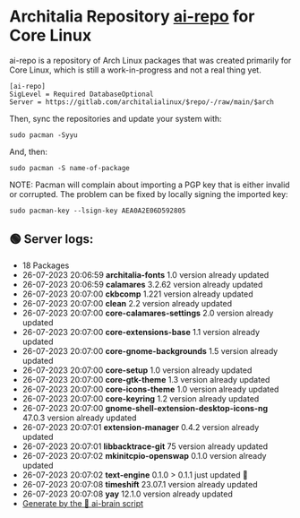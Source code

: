 # Architalia Repository [ai-repo](https://gitlab.com/architalialinux/ai-repo) for Core Linux

ai-repo is a repository of Arch Linux packages that was created primarily for Core Linux, which is still a work-in-progress and not a real thing yet.

```
[ai-repo]
SigLevel = Required DatabaseOptional
Server = https://gitlab.com/architalialinux/$repo/-/raw/main/$arch 
```

Then, sync the repositories and update your system with:

```
sudo pacman -Syyu
```

And, then:

```
sudo pacman -S name-of-package
```

NOTE: Pacman will complain about importing a PGP key that is either invalid or corrupted.  The problem can be fixed by locally signing the imported key:

```
sudo pacman-key --lsign-key AEA0A2E06D592805
```



## 🟢 Server logs:
- 18 Packages
- 26-07-2023 20:06:59 **architalia-fonts** 1.0 version already updated
- 26-07-2023 20:06:59 **calamares** 3.2.62 version already updated
- 26-07-2023 20:07:00 **ckbcomp** 1.221 version already updated
- 26-07-2023 20:07:00 **clean** 2.2 version already updated
- 26-07-2023 20:07:00 **core-calamares-settings** 2.0 version already updated
- 26-07-2023 20:07:00 **core-extensions-base** 1.1 version already updated
- 26-07-2023 20:07:00 **core-gnome-backgrounds** 1.5 version already updated
- 26-07-2023 20:07:00 **core-setup** 1.0 version already updated
- 26-07-2023 20:07:00 **core-gtk-theme** 1.3 version already updated
- 26-07-2023 20:07:00 **core-icons-theme** 1.0 version already updated
- 26-07-2023 20:07:00 **core-keyring** 1.2 version already updated
- 26-07-2023 20:07:00 **gnome-shell-extension-desktop-icons-ng** 47.0.3 version already updated
- 26-07-2023 20:07:01 **extension-manager** 0.4.2 version already updated
- 26-07-2023 20:07:01 **libbacktrace-git** 75 version already updated
- 26-07-2023 20:07:02 **mkinitcpio-openswap** 0.1.0 version already updated
- 26-07-2023 20:07:02 **text-engine** 0.1.0 > 0.1.1 just updated 🔹
- 26-07-2023 20:07:08 **timeshift** 23.07.1 version already updated
- 26-07-2023 20:07:08 **yay** 12.1.0 version already updated
 - [Generate by the 🤖 ai-brain script](https://gitlab.com/architalialinux/ai-repo/-/blob/main/ai-brain)
